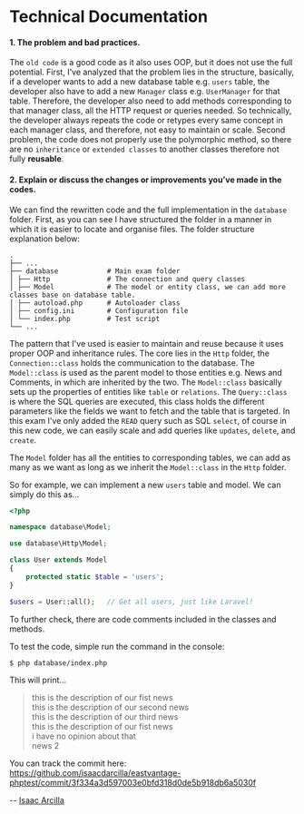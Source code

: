 # Technical Documentation

#### 1. The problem and bad practices.

The `old code` is a good code as it also uses OOP, but it does not use the full potential.
First, I've analyzed that the problem lies in the structure, basically, if a developer wants to add
a new database table e.g. `users` table, the developer also have to add a new `Manager` class e.g. `UserManager`
for that table. Therefore, the developer also need to add methods corresponding to that manager class, all the HTTP
request or
queries needed. So technically, the developer always repeats the code or retypes every same concept in each manager
class,
and therefore, not easy to maintain or scale. Second problem, the code does not properly use the polymorphic method, so
there are no `inheritance` or `extended classes` to another classes therefore not fully **reusable**.

#### 2. Explain or discuss the changes or improvements you’ve made in the codes.

We can find the rewritten code and the full implementation in the `database` folder.
First, as you can see I have structured the folder in a manner in which it is easier to locate and organise files.
The folder structure explanation below:

    .
    ├── ...
    ├── database            # Main exam folder
    │ ├── Http              # The connection and query classes
    │ ├── Model             # The model or entity class, we can add more classes base on database table.
    │ ├── autoload.php      # Autoloader class
    │ ├── config.ini        # Configuration file
    │ └── index.php         # Test script
    └── ...

The pattern that I've used is easier to maintain and reuse because it uses proper
OOP and inheritance rules. The core lies in the `Http` folder, the `Connection::class`
holds the communication to the database. The `Model::class` is used as the parent model to
those entities e.g. News and Comments, in which are inherited by the two. The `Model::class`
basically sets up the properties of entities like `table` or `relations`. The `Query::class` is where the
SQL queries are executed, this class holds the different parameters like the fields we want to fetch and the table that
is targeted. In this exam I've only added the `READ` query such as SQL `select`, of course in this new code,
we can easily scale and add queries like `updates`, `delete`, and `create`.

The `Model` folder has all the entities to corresponding tables, we can add as many as we want as long as we inherit the
`Model::class` in the `Http` folder.

So for example, we can implement a new `users` table and model.
We can simply do this as...

```php
<?php

namespace database\Model;

use database\Http\Model;

class User extends Model
{
    protected static $table = 'users';
}
```

```php
$users = User::all();   // Get all users, just like Laravel!
```

To further check, there are code comments included in the classes and methods.

To test the code, simple run the command in the console:

`$ php database/index.php`

This will print...

>this is the description of our fist news<br>
this is the description of our second news<br>
this is the description of our third news<br>
this is the description of our fist news<br>
i have no opinion about that<br>
news 2<br>

You can track the commit here: https://github.com/isaacdarcilla/eastvantage-phptest/commit/3f334a3d597003e0bfd318d0de5b918db6a5030f

-- [Isaac Arcilla](https://isaacdarcilla.framer.website)
